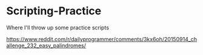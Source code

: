 # Scripting-Practice
Where I'll throw up some practice scripts

https://www.reddit.com/r/dailyprogrammer/comments/3kx6oh/20150914_challenge_232_easy_palindromes/
